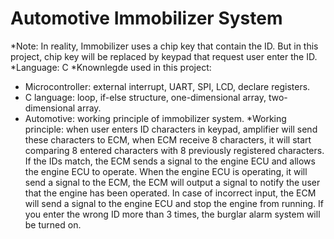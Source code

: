 # Automotive Immobilizer System
*Note: In reality, Immobilizer uses a chip key that contain the ID. But in this project, chip key will be replaced by keypad that request user enter the ID.
*Language: C
*Knownlegde used in this project: 
  - Microcontroller: external interrupt, UART, SPI, LCD, declare registers. 
  - C language: loop, if-else structure, one-dimensional array, two-dimensional array.
  - Automotive: working principle of immobilizer system.
*Working principle: when user enters ID characters in keypad, amplifier will send these characters to ECM, when ECM receive 8 characters, it will start comparing 8 entered characters with 8 previously registered characters. If the IDs match, the ECM sends a signal to the engine ECU and allows the engine ECU to operate. When the engine ECU is operating, it will send a signal to the ECM, the ECM will output a signal to notify the user that the engine has been operated. In case of incorrect input, the ECM will send a signal to the engine ECU and stop the engine from running. If you enter the wrong ID more than 3 times, the burglar alarm system will be turned on.
  
